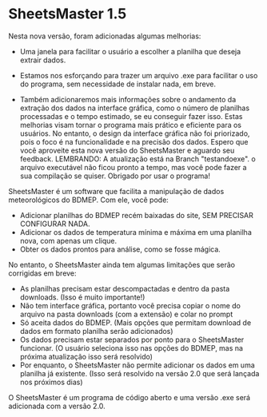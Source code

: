 # SheetsMaster 1.5

Nesta nova versão, foram adicionadas algumas melhorias:

- Uma janela para facilitar o usuário a escolher a planilha que deseja extrair dados.

- Estamos nos esforçando para trazer um arquivo .exe para facilitar o uso do programa, sem necessidade de instalar nada, em breve.
- Também adicionaremos mais informações sobre o andamento da extração dos dados na interface gráfica, como o número de planilhas processadas e o tempo estimado, se eu conseguir fazer isso.
Estas melhorias visam tornar o programa mais prático e eficiente para os usuários. No entanto, o design da interface gráfica não foi priorizado, pois o foco é na funcionalidade e na precisão dos dados.
Espero que você aproveite esta nova versão do SheetsMaster e aguardo seu feedback. LEMBRANDO: A atualização  está na Branch "testandoexe". o arquivo executável não ficou pronto a tempo, mas você pode fazer a sua compilação se quiser. Obrigado por usar o programa!


SheetsMaster é um software que facilita a manipulação de dados meteorológicos do BDMEP. Com ele, você pode:

- Adicionar planilhas do BDMEP recém baixadas do site, SEM PRECISAR CONFIGURAR NADA.
- Adicionar os dados de temperatura mínima e máxima em uma planilha nova, com apenas um clique.
- Obter os dados prontos para análise, como se fosse mágica.

No entanto, o SheetsMaster ainda tem algumas limitações que serão corrigidas em breve:

- As planilhas precisam estar descompactadas e dentro da pasta downloads. (Isso é muito importante!)
- Não tem interface gráfica, portanto você precisa copiar o nome do arquivo na pasta downloads (com a extensão) e colar no prompt
- Só aceita dados do BDMEP. (Mais opções que permitam download de dados em formato planilha serão adicionados)
- Os dados precisam estar separados por ponto para o SheetsMaster funcionar. (O usuário seleciona isso nas opções do BDMEP, mas na próxima atualização isso será resolvido)
- Por enquanto, o SheetsMaster não permite adicionar os dados em uma planilha já existente. (Isso será resolvido na versão 2.0 que será lançada nos próximos dias)

O SheetsMaster é um programa de código aberto e uma versão .exe será adicionada com a versão 2.0.
